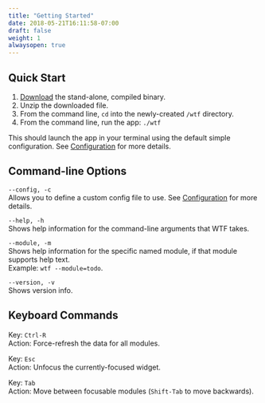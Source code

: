 ```yaml
---
title: "Getting Started"
date: 2018-05-21T16:11:58-07:00
draft: false
weight: 1
alwaysopen: true
---
```


## Quick Start

1. <a href="https://github.com/wtfutil/wtf/releases">Download</a> the stand-alone, compiled binary.
2. Unzip the downloaded file.
3. From the command line, `cd` into the newly-created `/wtf` directory.
4. From the command line, run the app: `./wtf`

This should launch the app in your terminal using the default simple
configuration. See <a href="/configuration/">Configuration</a> for
more details.

## Command-line Options

`--config, -c` <br />
Allows you to define a custom config file to use. See <a href="/configuration/">Configuration</a> for more details.

`--help, -h` <br />
Shows help information for the command-line arguments that WTF
takes.

`--module, -m` <br />
Shows help information for the specific named module, if that module
supports help text. <br />
Example: `wtf --module=todo`.

`--version, -v` <br />
Shows version info.

## Keyboard Commands

<span class="caption">Key:</span> `Ctrl-R` <br />
<span class="caption">Action:</span> Force-refresh the data for all modules.

<span class="caption">Key:</span> `Esc` <br />
<span class="caption">Action:</span> Unfocus the currently-focused
widget.

<span class="caption">Key:</span> `Tab` <br />
<span class="caption">Action:</span> Move between focusable modules (`Shift-Tab` to move backwards).
